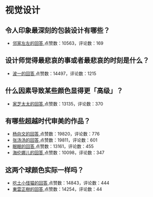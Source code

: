 #  视觉设计 
## 令人印象最深刻的包装设计有哪些？
- [邻家左左的回答](https://www.zhihu.com/question/20787836/answer/24705162),点赞数：10563，评论数：169
## 设计师觉得最悲哀的事或者最悲哀的时刻是什么？
- [波一的回答](https://www.zhihu.com/question/20474733/answer/60229876),点赞数：14497，评论数：1215
## 什么因素导致某些颜色显得更「高级」？
- [家芝太太的回答](https://www.zhihu.com/question/25056214/answer/566284289),点赞数：13135，评论数：370
## 有哪些超越时代审美的作品？
- [杨向文的回答](https://www.zhihu.com/question/40094762/answer/151047635),点赞数：19820，评论数：776
- [张汤汤的回答](https://www.zhihu.com/question/40094762/answer/150722296),点赞数：19811，评论数：601
- [眠眠的回答](https://www.zhihu.com/question/40094762/answer/152099056),点赞数：13161，评论数：455
- [海伦娜儿的回答](https://www.zhihu.com/question/40094762/answer/151980760),点赞数：10098，评论数：347
## 这两个球颜色实际一样吗？
- [吃土小怪猫的回答](https://www.zhihu.com/question/328545983/answer/714885314),点赞数：14843，评论数：444
- [東雲正樹的回答](https://www.zhihu.com/question/328545983/answer/717817282),点赞数：14254，评论数：44
